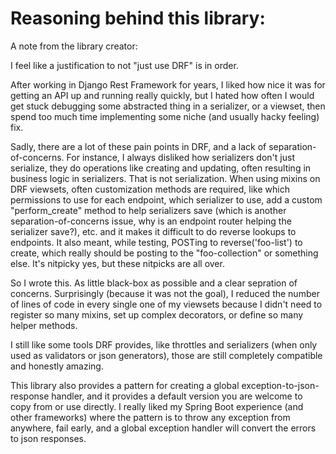 # Reasoning behind this library:

A note from the library creator:

I feel like a justification to not "just use DRF" is in order.

After working in Django Rest Framework for years, I liked how nice it was for getting an API up and running really quickly, but I hated how often I would get stuck debugging some abstracted thing in a serializer, or a viewset, then spend too much time implementing some niche (and usually hacky feeling) fix.

Sadly, there are a lot of these pain points in DRF, and a lack of separation-of-concerns. For instance, I always disliked how serializers don't just serialize, they do operations like creating and updating, often resulting in business logic in serializers. That is not serialization. When using mixins on DRF viewsets, often customization methods are required, like which permissions to use for each endpoint, which serializer to use, add a custom "perform_create" method to help serializers save (which is another separation-of-concerns issue, why is an endpoint router helping the serializer save?), etc. and it makes it difficult to do reverse lookups to endpoints. It also meant, while testing, POSTing to reverse('foo-list') to create, which really should be posting to the "foo-collection" or something else. It's nitpicky yes, but these nitpicks are all over.

So I wrote this. As little black-box as possible and a clear sepration of concerns. Surprisingly (because it was not the goal), I reduced the number of lines of code in every single one of my viewsets because I didn't need to register so many mixins, set up complex decorators, or define so many helper methods.

I still like some tools DRF provides, like throttles and serializers (when only used as validators or json generators), those are still completely compatible and honestly amazing.

This library also provides a pattern for creating a global exception-to-json-response handler, and it provides a default version you are welcome to copy from or use directly. I really liked my Spring Boot experience (and other frameworks) where the pattern is to throw any exception from anywhere, fail early, and a global exception handler will convert the errors to json responses.